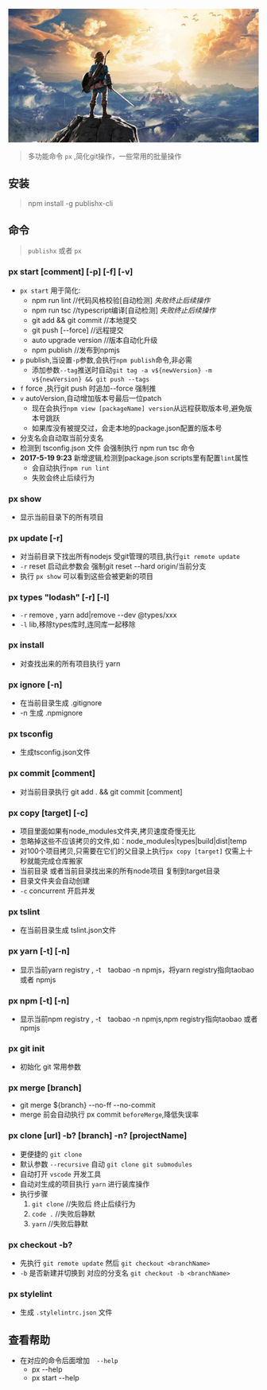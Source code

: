 ![example](./logo.png)

> 多功能命令 `px` ,简化git操作，一些常用的批量操作

## 安装
> npm install -g publishx-cli

## 命令
> `publishx` 或者 `px`

### px start [comment] [-p] [-f] [-v]
- `px start` 用于简化:
    - npm run lint //代码风格校验[自动检测] *失败终止后续操作*
    - npm run tsc //typescript编译[自动检测]  *失败终止后续操作*
    - git add && git commit  //本地提交
    - git push [--force] //远程提交
    - auto upgrade version //版本自动化升级
    - npm publish  //发布到npmjs
- `p` publish,当设置`-p`参数,会执行`npm publish`命令,非必需
    - 添加参数`--tag`推送时自动`git tag -a v${newVersion} -m v${newVersion} && git push --tags`
- `f` force ,执行git push 时追加--force 强制推
- `v` autoVersion,自动增加版本号最后一位patch
    * 现在会执行`npm view [packageName] version`从远程获取版本号,避免版本号跳跃
    * 如果库没有被提交过，会走本地的package.json配置的版本号
-  分支名会自动取当前分支名
-  检测到 tsconfig.json 文件 会强制执行 npm run tsc 命令
- **2017-5-19 9:23** 新增逻辑,检测到package.json scripts里有配置`lint`属性
    - 会自动执行`npm run lint`
    - 失败会终止后续行为

### px show
- 显示当前目录下的所有项目

### px update [-r]
- 对当前目录下找出所有nodejs 受git管理的项目,执行`git remote update`
- `-r` reset 启动此参数会 强制git reset --hard origin/当前分支
- 执行 `px show` 可以看到这些会被更新的项目

### px types "lodash" [-r] [-l]
-  `-r` remove , yarn add|remove --dev @types/xxx
- `-l` lib,移除types库时,连同库一起移除

### px install
- 对查找出来的所有项目执行 yarn

### px ignore [-n]
- 在当前目录生成 .gitignore
- -n 生成 .npmignore

### px tsconfig
- 生成tsconfig.json文件

### px commit [comment]
- 对当前目录执行 git add . && git commit [comment]

### px copy [target]  [-c]
- 项目里面如果有node_modules文件夹,拷贝速度奇慢无比
- 忽略掉这些不应该拷贝的文件,如：node_modules|types|build|dist|temp
- 对100个项目拷贝,只需要在它们的父目录上执行`px copy [target]` 仅需上十秒就能完成仓库搬家
- 当前目录 或者当前目录找出来的所有node项目 复制到target目录
- 目录文件夹会自动创建
- `-c` concurrent 开启并发

### px tslint
- 在当前目录生成 tslint.json文件

### px yarn [-t] [-n]
- 显示当前yarn registry , -t　taobao -n npmjs，将yarn registry指向taobao 或者 npmjs

### px npm [-t] [-n]
- 显示当前npm registry , -t　taobao -n npmjs,npm registry指向taobao 或者 npmjs

### px git init
- 初始化 git 常用参数

### px merge [branch]
- git merge ${branch} --no-ff --no-commit
- merge 前会自动执行 px commit `beforeMerge`,降低失误率

### px clone [url] -b? [branch] -n? [projectName]
- 更便捷的 `git clone`
- 默认参数 `--recursive` 自动 `git clone git submodules`
- 自动打开 `vscode` 开发工具
- 自动对生成的项目执行 `yarn` 进行装库操作
- 执行步骤
  1. `git clone` //失败后 终止后续行为
  2. `code .` //失败后静默
  3. `yarn` //失败后静默

### px checkout -b? <branchName>
-  先执行 `git remote update` 然后 `git checkout <branchName>`
- `-b` 是否新建并切换到 对应的分支名 `git checkout -b <branchName>`
### px stylelint
- 生成 `.stylelintrc.json` 文件
## 查看帮助

- 在对应的命令后面增加　`--help`
    * px --help
    * px start --help
